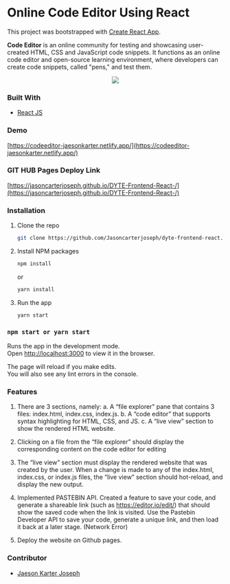 # Online Code Editor Using React

This project was bootstrapped with [Create React App](https://github.com/facebook/create-react-app).

**Code Editor** is an online community for testing and showcasing user-created HTML, CSS and JavaScript code snippets. It functions as an online code editor and open-source learning environment, where developers can create code snippets, called "pens," and test them.

<p align="center">
  <img  src="https://i.ibb.co/M9B2K6v/Code-Editor.jpg">
</p>

### Built With
* [React JS](https://reactjs.org)


### Demo
[https://codeeditor-jaesonkarter.netlify.app/](https://codeeditor-jaesonkarter.netlify.app/)

### GIT HUB Pages Deploy Link
[https://jasoncarterjoseph.github.io/DYTE-Frontend-React-/](https://jasoncarterjoseph.github.io/DYTE-Frontend-React-/)

### Installation

1. Clone the repo
   ```sh
   git clone https://github.com/Jasoncarterjoseph/dyte-frontend-react.git
   ```
2. Install NPM packages
   ```sh
   npm install
   ```
   or 
   
     ```sh
   yarn install
   ```
3. Run the app
   ```sh
   yarn start
   ```
### `npm start or yarn start`

Runs the app in the development mode.\
Open [http://localhost:3000](http://localhost:3000) to view it in the browser.

The page will reload if you make edits.\
You will also see any lint errors in the console.

### Features

1.	There are 3 sections, namely:
  a.	A “file explorer” pane that contains 3 files: index.html, index.css, index.js.
  b.	A “code editor” that supports syntax highlighting for HTML, CSS, and JS.
  c.	A “live view” section to show the rendered HTML website.
  
2.	Clicking on a file from the “file explorer” should display the corresponding content on the code editor for editing

3.	The “live view” section must display the rendered website that was created by the user. When a change is made to any of the index.html, index.css, or index.js files, the “live view” section should hot-reload, and display the new output.

4. Implemented PASTEBIN API. Created a feature to save your code, and generate a shareable link (such as https://editor.io/edit/<unique-id>) that should show the saved code when the link is visited. Use the Pastebin Developer API to save your code, generate a unique link, and then load it back at a later stage.
  (Network Error)
 
5. Deploy the website on Github pages.


### Contributor

* [Jaeson Karter Joseph](https://www.youtube.com/c/JCJTube)

